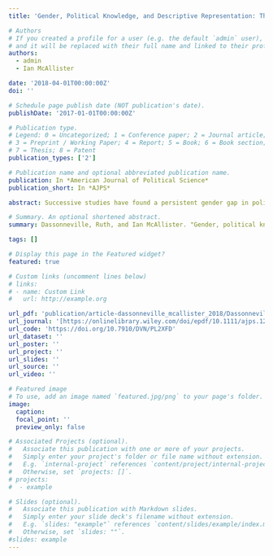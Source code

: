 ```yaml
---
title: 'Gender, Political Knowledge, and Descriptive Representation: The Impact of Long-Term Socialization'

# Authors
# If you created a profile for a user (e.g. the default `admin` user), write the username (folder name) here
# and it will be replaced with their full name and linked to their profile.
authors:
  - admin
  - Ian McAllister

date: '2018-04-01T00:00:00Z'
doi: ''

# Schedule page publish date (NOT publication's date).
publishDate: '2017-01-01T00:00:00Z'

# Publication type.
# Legend: 0 = Uncategorized; 1 = Conference paper; 2 = Journal article;
# 3 = Preprint / Working Paper; 4 = Report; 5 = Book; 6 = Book section;
# 7 = Thesis; 8 = Patent
publication_types: ['2']

# Publication name and optional abbreviated publication name.
publication: In *American Journal of Political Science*
publication_short: In *AJPS*

abstract: Successive studies have found a persistent gender gap in political knowledge. Despite much international research, this gap has remained largely impervious to explanation. A promising line of recent inquiry has been the low levels of women's elected representation in many democracies. We test the hypothesis that higher levels of women's elected representation will increase women's political knowledge. Using two large, comparative data sets, we find that the proportion of women elected representatives at the time of the survey has no significant effect on the gender gap. By contrast, there is a strong and significant long-term impact for descriptive representation when respondents were aged 18 to 21. The results are in line with political socialization, which posits that the impact of political context is greatest during adolescence and early adulthood. These findings have important implications not only for explaining the gender knowledge gap, but also for the impact of descriptive representation on political engagement generally.

# Summary. An optional shortened abstract.
summary: Dassonneville, Ruth, and Ian McAllister. "Gender, political knowledge, and descriptive representation: The impact of long‐term socialization." American Journal of Political Science 62.2 (2018): 249-265.

tags: []

# Display this page in the Featured widget?
featured: true

# Custom links (uncomment lines below)
# links:
# - name: Custom Link
#   url: http://example.org

url_pdf: 'publication/article-dassonneville_mcallister_2018/Dassonneville and McAllister 2018.pdf'
url_journal: '[https://onlinelibrary.wiley.com/doi/epdf/10.1111/ajps.12353](https://onlinelibrary.wiley.com/doi/full/10.1111/ajps.12353?casa_token=b52KFDjc0NAAAAAA%3Azzo2hPwOF_uTva7Jl_IzU5ESJZkQI-1FUCLqhclusOY57x0fgcvum-yOhCuOZZOy3zwbQ_164YZJ7g)'
url_code: 'https://doi.org/10.7910/DVN/PL2XFD'
url_dataset: ''
url_poster: ''
url_project: ''
url_slides: ''
url_source: ''
url_video: ''

# Featured image
# To use, add an image named `featured.jpg/png` to your page's folder.
image:
  caption: 
  focal_point: ''
  preview_only: false

# Associated Projects (optional).
#   Associate this publication with one or more of your projects.
#   Simply enter your project's folder or file name without extension.
#   E.g. `internal-project` references `content/project/internal-project/index.md`.
#   Otherwise, set `projects: []`.
# projects:
#  - example

# Slides (optional).
#   Associate this publication with Markdown slides.
#   Simply enter your slide deck's filename without extension.
#   E.g. `slides: "example"` references `content/slides/example/index.md`.
#   Otherwise, set `slides: ""`.
#slides: example
---
```

